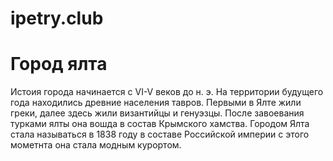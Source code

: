 # ipetry.club
<html>
  <link rel="stylesheet" href="style.css" type="text/css"/>  
  <body>
    <h1>Город ялта</h1>
    <p>Истоия города начинается с VI-V веков до н. э. На территории будущего года находились древние населения тавров. Первыми в Ялте жили греки, далее здесь жили византийцы и генуэзцы. После завоевания турками ялты она вошда в состав Крымского хамства. Городом Ялта  стала называться в 1838 году в составе Российской империи с этого мометнта она стала модным курортом.</p>
  </body>
</html>
